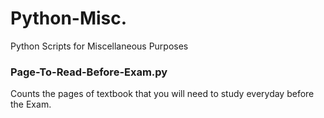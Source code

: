 # Python-Misc.
Python Scripts for Miscellaneous Purposes

### Page-To-Read-Before-Exam.py
Counts the pages of textbook that you will need to study everyday before the Exam.
